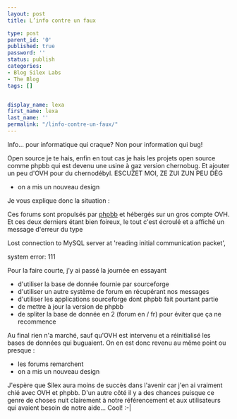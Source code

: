 ```yaml
---
layout: post
title: L’info contre un faux

type: post
parent_id: '0'
published: true
password: ''
status: publish
categories:
- Blog Silex Labs
- The Blog
tags: []


display_name: lexa
first_name: lexa
last_name: ''
permalink: "/linfo-contre-un-faux/"
---
```


Info... pour informatique qui craque? Non pour information qui bug!

Open source je te hais, enfin en tout cas je hais les projets open source comme phpbb qui est devenu une usine à gaz version chernobug. Et ajouter un peu d'OVH pour du chernodébyl. ESCUZET MOI, ZE ZUI ZUN PEU DÈG


*   on a mis un nouveau design

Je vous explique donc la situation
: 


Ces forums sont propulsés par [phpbb](http://www.phpbb.fr/) et hébergés sur un gros compte OVH. Et ces deux derniers étant bien foireux, le tout c'est écroulé et a affiché un message d'erreur du type

Lost connection to MySQL server at 'reading initial communication packet',

system
error: 111

Pour la faire courte, j'y ai passé la journée en essayant

*   d'utiliser la base de donnée fournie par sourceforge
*   d'utiliser un autre système de forum en récupérant nos messages
*   d'utiliser les applications sourceforge dont phpbb fait pourtant partie
*   de mettre à jour la version de phpbb
*   de spliter la base de donnée en 2 (forum en / fr) pour éviter que ça ne recommence

Au final rien n'a marché, sauf qu'OVH est intervenu et a réinitialisé les bases de données qui buguaient. On en est donc revenu au même point ou presque
: 
*   les forums remarchent
*   on a mis un nouveau design

J'espère que Silex aura moins de succès dans l'avenir car j'en ai vraiment chié avec OVH et phpbb. D'un autre côté il y a des chances puisque ce genre de choses nuit clairement à notre référencement et aux utilisateurs qui avaient besoin de notre aide... Cool! :-|